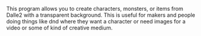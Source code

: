 This program allows you to create characters, monsters, or items from Dalle2 with a transparent background. This is useful for makers and people doing things like dnd where they want a character or need images for a video or some of kind of creative medium.
